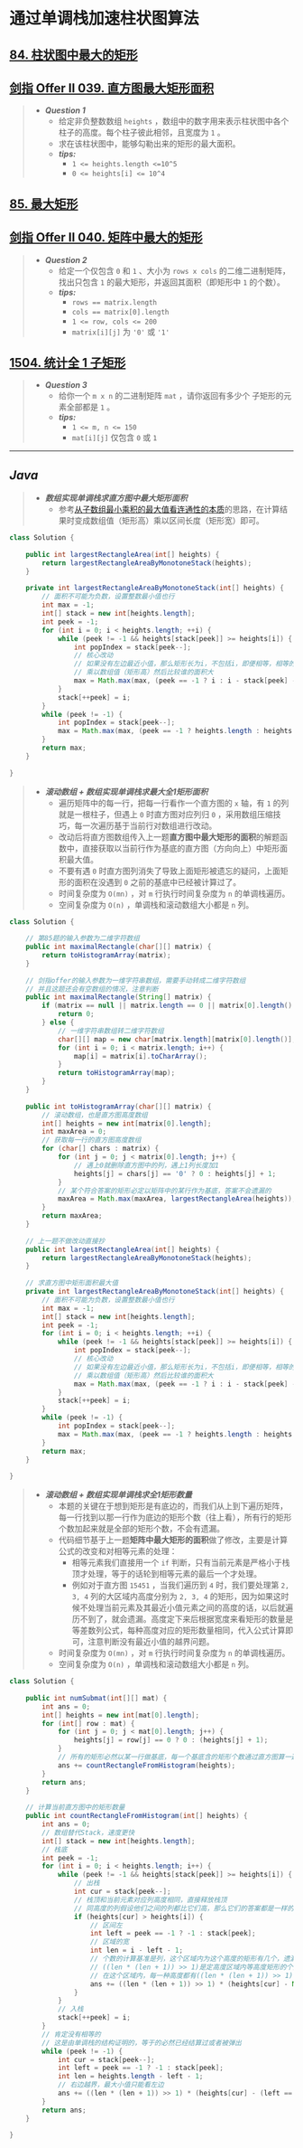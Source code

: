 # 通过单调栈加速柱状图算法

## [84. 柱状图中最大的矩形](https://leetcode.cn/problems/largest-rectangle-in-histogram/)

## [剑指 Offer II 039. 直方图最大矩形面积](https://leetcode.cn/problems/0ynMMM/)

> - ***Question 1***
>   - 给定非负整数数组 `heights` ，数组中的数字用来表示柱状图中各个柱子的高度。每个柱子彼此相邻，且宽度为 `1` 。
>   - 求在该柱状图中，能够勾勒出来的矩形的最大面积。
>   - ***tips:***
>     - `1 <= heights.length <=10^5`
>     - `0 <= heights[i] <= 10^4`

## [85. 最大矩形](https://leetcode.cn/problems/maximal-rectangle/)

## [剑指 Offer II 040. 矩阵中最大的矩形](https://leetcode.cn/problems/PLYXKQ/)

> - ***Question 2***
>   - 给定一个仅包含 `0` 和 `1` 、大小为 `rows x cols` 的二维二进制矩阵，找出只包含 `1` 的最大矩形，并返回其面积（即矩形中 `1` 的个数）。
>   - ***tips:***
>     - `rows == matrix.length`
>     - `cols == matrix[0].length`
>     - `1 <= row, cols <= 200`
>     - `matrix[i][j]` 为 `'0'` 或 `'1'`

## [1504. 统计全 1 子矩形](https://leetcode.cn/problems/count-submatrices-with-all-ones/)

> - ***Question 3***
>   - 给你一个 `m x n` 的二进制矩阵 `mat` ，请你返回有多少个 子矩形的元素全部都是 `1` 。
>   - ***tips:***
>     - `1 <= m, n <= 150`
>     - `mat[i][j]` 仅包含 `0` 或 `1`

---

## *Java*

> - ***数组实现单调栈求直方图中最大矩形面积***
>   - 参考[从子数组最小乘积的最大值看连通性的本质](从子数组最小乘积的最大值看连通性的本质.md)的思路，在计算结果时变成数组值（矩形高）乘以区间长度（矩形宽）即可。

```java
class Solution {
    
    public int largestRectangleArea(int[] heights) {
        return largestRectangleAreaByMonotoneStack(heights);
    }
    
    private int largestRectangleAreaByMonotoneStack(int[] heights) {
        // 面积不可能为负数，设置整数最小值也行
        int max = -1;
        int[] stack = new int[heights.length];
        int peek = -1;
        for (int i = 0; i < heights.length; ++i) {
            while (peek != -1 && heights[stack[peek]] >= heights[i]) {
                int popIndex = stack[peek--];
                // 核心改动
                // 如果没有左边最近小值，那么矩形长为i，不包括i，即便相等，相等的话后面相等的再计算正确答案
                // 乘以数组值（矩形高）然后比较谁的面积大
                max = Math.max(max, (peek == -1 ? i : i - stack[peek] - 1) * heights[popIndex]);
            }
            stack[++peek] = i;
        }
        while (peek != -1) {
            int popIndex = stack[peek--];
            max = Math.max(max, (peek == -1 ? heights.length : heights.length - stack[peek] - 1) * heights[popIndex]);
        }
        return max;
    }
    
}
```

> - ***滚动数组 + 数组实现单调栈求最大全1矩形面积***
>   - 遍历矩阵中的每一行，把每一行看作一个直方图的 `x` 轴，有 `1` 的列就是一根柱子，但遇上 `0` 时直方图对应列归 `0` ，采用数组压缩技巧，每一次遍历基于当前行对数组进行改动。
>   - 改动后将直方图数组传入上一题**直方图中最大矩形的面积**的解题函数中，直接获取以当前行作为基底的直方图（方向向上）中矩形面积最大值。
>   - 不要有遇 `0` 时直方图列消失了导致上面矩形被遗忘的疑问，上面矩形的面积在没遇到 `0` 之前的基底中已经被计算过了。
>   - 时间复杂度为 `O(mn)` ，对 `m` 行执行时间复杂度为 `n` 的单调栈遍历。
>   - 空间复杂度为 `O(n)` ，单调栈和滚动数组大小都是 `n` 列。

```java
class Solution {
    
    // 第85题的输入参数为二维字符数组
    public int maximalRectangle(char[][] matrix) {
        return toHistogramArray(matrix);
    }
    
    // 剑指offer的输入参数为一维字符串数组，需要手动转成二维字符数组
    // 并且这题还会有空数组的情况，注意判断
    public int maximalRectangle(String[] matrix) {
        if (matrix == null || matrix.length == 0 || matrix[0].length() == 0) {
            return 0;
        } else {
            // 一维字符串数组转二维字符数组
            char[][] map = new char[matrix.length][matrix[0].length()];
            for (int i = 0; i < matrix.length; i++) {
                map[i] = matrix[i].toCharArray();
            }
            return toHistogramArray(map);
        }
    }
    
    public int toHistogramArray(char[][] matrix) {
        // 滚动数组，也是直方图高度数组
        int[] heights = new int[matrix[0].length];
        int maxArea = 0;
        // 获取每一行的直方图高度数组
        for (char[] chars : matrix) {
            for (int j = 0; j < matrix[0].length; j++) {
                // 遇上0就删除直方图中的列，遇上1列长度加1
                heights[j] = chars[j] == '0' ? 0 : heights[j] + 1;
            }
            // 某个符合答案的矩形必定以矩阵中的某行作为基底，答案不会遗漏的
            maxArea = Math.max(maxArea, largestRectangleArea(heights));
        }
        return maxArea;
    }
    
    // 上一题不做改动直接抄
    public int largestRectangleArea(int[] heights) {
        return largestRectangleAreaByMonotoneStack(heights);
    }
    
    // 求直方图中矩形面积最大值
    private int largestRectangleAreaByMonotoneStack(int[] heights) {
        // 面积不可能为负数，设置整数最小值也行
        int max = -1;
        int[] stack = new int[heights.length];
        int peek = -1;
        for (int i = 0; i < heights.length; ++i) {
            while (peek != -1 && heights[stack[peek]] >= heights[i]) {
                int popIndex = stack[peek--];
                // 核心改动
                // 如果没有左边最近小值，那么矩形长为i，不包括i，即便相等，相等的话后面相等的再计算正确答案
                // 乘以数组值（矩形高）然后比较谁的面积大
                max = Math.max(max, (peek == -1 ? i : i - stack[peek] - 1) * heights[popIndex]);
            }
            stack[++peek] = i;
        }
        while (peek != -1) {
            int popIndex = stack[peek--];
            max = Math.max(max, (peek == -1 ? heights.length : heights.length - stack[peek] - 1) * heights[popIndex]);
        }
        return max;
    }
    
}
```

> - ***滚动数组 + 数组实现单调栈求全1矩形数量***
>   - 本题的关键在于想到矩形是有底边的，而我们从上到下遍历矩阵，每一行找到以那一行作为底边的矩形个数（往上看），所有行的矩形个数加起来就是全部的矩形个数，不会有遗漏。
>   - 代码细节基于上一题**矩阵中最大矩形的面积**做了修改，主要是计算公式的改变和对相等元素的处理：
>     - 相等元素我们直接用一个 `if` 判断，只有当前元素是严格小于栈顶才处理，等于的话轮到相等元素的最后一个才处理。
>     - 例如对于直方图 `15451` ，当我们遍历到 `4` 时，我们要处理第 `2, 3, 4` 列的大区域内高度分别为 `2, 3, 4` 的矩形，因为如果这时候不处理当前元素及其最近小值元素之间的高度的话，以后就遍历不到了，就会遗漏。高度定下来后根据宽度来看矩形的数量是等差数列公式，每种高度对应的矩形数量相同，代入公式计算即可，注意判断没有最近小值的越界问题。
>   - 时间复杂度为 `O(mn)` ，对 `m` 行执行时间复杂度为 `n` 的单调栈遍历。
>   - 空间复杂度为 `O(n)` ，单调栈和滚动数组大小都是 `n` 列。

```java
class Solution {
    
    public int numSubmat(int[][] mat) {
        int ans = 0;
        int[] heights = new int[mat[0].length];
        for (int[] row : mat) {
            for (int j = 0; j < mat[0].length; j++) {
                heights[j] = row[j] == 0 ? 0 : (heights[j] + 1);
            }
            // 所有的矩形必然以某一行做基底，每一个基底含的矩形个数通过直方图算一遍必然得到正确答案
            ans += countRectangleFromHistogram(heights);
        }
        return ans;
    }
    
    // 计算当前直方图中的矩形数量
    public int countRectangleFromHistogram(int[] heights) {
        int ans = 0;
        // 数组替代Stack，速度更快
        int[] stack = new int[heights.length];
        // 栈底
        int peek = -1;
        for (int i = 0; i < heights.length; i++) {
            while (peek != -1 && heights[stack[peek]] >= heights[i]) {
                // 出栈
                int cur = stack[peek--];
                // 栈顶和当前元素对应列高度相同，直接释放栈顶
                // 同高度的列假设他们之间的列都比它们高，那么它们的答案都是一样的，对于这一大片连通区我们交给最后一个同高度的来计算，避免重复
                if (heights[cur] > heights[i]) {
                    // 区间左
                    int left = peek == -1 ? -1 : stack[peek];
                    // 区域的宽
                    int len = i - left - 1;
                    // 个数的计算基准是列，这个区域内为这个高度的矩形有几个，遗漏的总能在更低高度的连通区中被计算
                    // ((len * (len + 1)) >> 1)是定高度区域内等高度矩形的个数，从头到尾遍历一遍即可，可观察其公式为等差数列求和公式
                    // 在这个区域内，每一种高度都有((len * (len + 1)) >> 1)个矩形，而高度数量为heights[i]减去其两侧最近小值中较大的那一个
                    ans += ((len * (len + 1)) >> 1) * (heights[cur] - Math.max(left == -1 ? 0 : heights[left], heights[i]));
                }
            }
            // 入栈
            stack[++peek] = i;
        }
        // 肯定没有相等的
        // 这是由单调栈的结构证明的，等于的必然已经结算过或者被弹出
        while (peek != -1) {
            int cur = stack[peek--];
            int left = peek == -1 ? -1 : stack[peek];
            int len = heights.length - left - 1;
            // 右边越界，最大小值只能看左边
            ans += ((len * (len + 1)) >> 1) * (heights[cur] - (left == -1 ? 0 : heights[left]));
        }
        return ans;
    }
    
}
```
